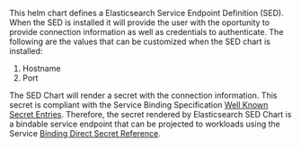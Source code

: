 This helm chart defines a Elasticsearch Service Endpoint Definition (SED). When the SED is installed it will provide the user with the oportunity to provide connection information as well as credentials to authenticate. The following are the values that can be customized when the SED chart is installed:

1. Hostname
1. Port

The SED Chart will render a secret with the connection information. This secret is compliant with the Service Binding Specification [Well Known Secret Entries](https://github.com/servicebinding/spec#well-known-secret-entries). Therefore, the secret rendered by Elasticsearch SED Chart is a bindable service endpoint that can be projected to workloads using the Service [Binding Direct Secret Reference](https://github.com/servicebinding/spec#well-known-secret-entries).
